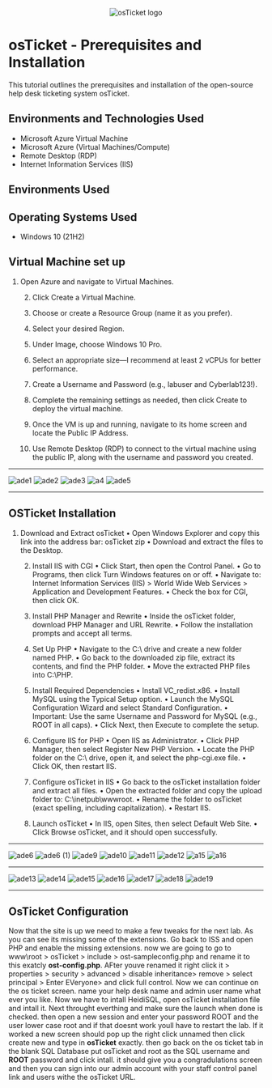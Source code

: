 
<p align="center">
<img src="https://i.imgur.com/Clzj7Xs.png" alt="osTicket logo"/>
</p>

<h1>osTicket - Prerequisites and Installation</h1>
This tutorial outlines the prerequisites and installation of the open-source help desk ticketing system osTicket.<br />

<h2>Environments and Technologies Used</h2>

- Microsoft Azure Virtual Machine
- Microsoft Azure (Virtual Machines/Compute)
- Remote Desktop (RDP)
- Internet Information Services (IIS)

<h2>Environments Used </h2>
<h2>Operating Systems Used </h2>

- Windows 10</b> (21H2)

<h2> Virtual Machine set up </h2>

1.	Open Azure and navigate to Virtual Machines.

	2.	Click Create a Virtual Machine.

	3.	Choose or create a Resource Group (name it as you prefer).

	4.	Select your desired Region.

	5.	Under Image, choose Windows 10 Pro.

	6.	Select an appropriate size—I recommend at least 2 vCPUs for better performance.

	7.	Create a Username and Password (e.g., labuser and Cyberlab123!).

	8.	Complete the remaining settings as needed, then click Create to deploy the virtual machine.

	9.	Once the VM is up and running, navigate to its home screen and locate the Public IP Address.

	10.	Use Remote Desktop (RDP) to connect to the virtual machine using the public IP, along with the username and password you created.

---

 
![ade1](https://github.com/user-attachments/assets/d4fb92ed-bfff-4a5d-8360-129bbbc8e1d6)
![ade2](https://github.com/user-attachments/assets/4cf99ac6-b259-4c49-95f7-71f864e9f6e8)
![ade3](https://github.com/user-attachments/assets/094eb878-0b0f-474c-9902-4293cb6de831)
![a4](https://github.com/user-attachments/assets/693dddb3-c309-45e4-b363-98ff9a773473)
![ade5](https://github.com/user-attachments/assets/7e0a10f7-3440-4834-ab3c-5043f76a0e0a)

---

<h2> OSTicket Installation </h2>

1.	Download and Extract osTicket
	•	Open Windows Explorer and copy this link into the address bar:
osTicket zip
	•	Download and extract the files to the Desktop.

	2.	Install IIS with CGI
	•	Click Start, then open the Control Panel.
	•	Go to Programs, then click Turn Windows features on or off.
	•	Navigate to:
Internet Information Services (IIS) > World Wide Web Services > Application and Development Features.
	•	Check the box for CGI, then click OK.

	3.	Install PHP Manager and Rewrite
	•	Inside the osTicket folder, download PHP Manager and URL Rewrite.
	•	Follow the installation prompts and accept all terms.

	4.	Set Up PHP
	•	Navigate to the C:\ drive and create a new folder named PHP.
	•	Go back to the downloaded zip file, extract its contents, and find the PHP folder.
	•	Move the extracted PHP files into C:\PHP.

	5.	Install Required Dependencies
	•	Install VC_redist.x86.
	•	Install MySQL using the Typical Setup option.
	•	Launch the MySQL Configuration Wizard and select Standard Configuration.
	•	Important: Use the same Username and Password for MySQL (e.g., ROOT in all caps).
	•	Click Next, then Execute to complete the setup.

	6.	Configure IIS for PHP
	•	Open IIS as Administrator.
	•	Click PHP Manager, then select Register New PHP Version.
	•	Locate the PHP folder on the C:\ drive, open it, and select the php-cgi.exe file.
	•	Click OK, then restart IIS.

	7.	Configure osTicket in IIS
	•	Go back to the osTicket installation folder and extract all files.
	•	Open the extracted folder and copy the upload folder to:
C:\inetpub\wwwroot.
	•	Rename the folder to osTicket (exact spelling, including capitalization).
	•	Restart IIS.

	8.	Launch osTicket
	•	In IIS, open Sites, then select Default Web Site.
	•	Click Browse osTicket, and it should open successfully.

---
![ade6](https://github.com/user-attachments/assets/26d615d1-f899-4432-bafa-0bd76f8f80f9)
![ade6 (1)](https://github.com/user-attachments/assets/de7f3a89-dd50-4527-b187-e0b8c4bc872a)
![ade9](https://github.com/user-attachments/assets/8c73396f-63af-4535-9a69-0c8b041ae979)
![ade10](https://github.com/user-attachments/assets/2c7da748-63d7-49ea-8882-5c7a4eeae58c)
![ade11](https://github.com/user-attachments/assets/6d4ee13f-838e-4a11-bef3-9d1a9c19bfe3)
![ade12](https://github.com/user-attachments/assets/ed13d3c1-cee8-494b-95b2-36945b7ef696)
![a15](https://github.com/user-attachments/assets/9609f915-8e98-4b72-97f0-61c6fba8e239)
![a16](https://github.com/user-attachments/assets/8ab6b478-9a95-4c34-bb4a-7db6d3b2c854)



---
![ade13](https://github.com/user-attachments/assets/324e4773-3f9a-4128-bdca-f91a2ad8b29e)
![ade14](https://github.com/user-attachments/assets/9acf49ef-33d3-443f-a5eb-ca3281de93e6)
![ade15](https://github.com/user-attachments/assets/06ad3091-f990-42d4-9d33-2b72a2811321)
![ade16](https://github.com/user-attachments/assets/2a23b13b-b6a8-4392-91d6-5cacddb3937e)
![ade17](https://github.com/user-attachments/assets/8679b806-a1e0-4c9c-8d73-37b7329f8836)
![ade18](https://github.com/user-attachments/assets/4ee9906a-88cd-416d-9c59-ae99587ab691)
![ade19](https://github.com/user-attachments/assets/49b376de-8ee2-4c60-9a86-196e72d18268)





---

<h2>OsTicket Configuration</h2>

Now that the site is up we need to make a few tweaks for the next lab. As you can see its missing some of the extensions. Go back to ISS and open PHP and enable the missing extensions. now we are going to go to www\root > osTicket > include > ost-sampleconfig.php and rename it to this exatcly **ost-config.php**. AFter youve renamed it right click it > properties > security > advanced > disable inheritance> remove > select principal > Enter EVeryone> and click full control. Now we can continue on the os ticket screen. name your help desk name and admin user name what ever you like. Now we have to intall HeidiSQL, open osTicket installation file and intall it. Next throught everthing and make sure the launch when done is checked. then open a new session and enter your password ROOT and the user lower case root and if that doesnt work youll have to restart the lab. If it worked a new screen should pop up the right click unnamed  then click create new and type in **osTicket** exactly. then go back on the os ticket tab  in the blank SQL Database put osTicket and root  as the SQL username and **ROOT** password  and click intall. it should give you a congradulations screen and then you can sign into our admin account with your staff control panel link and users withe the osTicket URL.
















